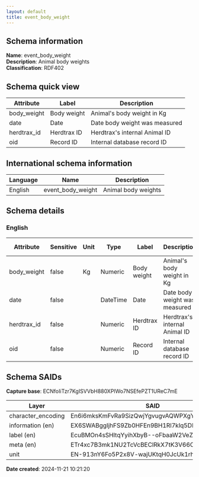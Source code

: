 ```yaml
---
layout: default  
title: event_body_weight  
---
```


## Schema information

**Name**: event_body_weight  
**Description**: Animal body weights  
**Classification**: RDF402  

## Schema quick view

| Attribute | Label | Description |
| --- | --- | --- |
| body_weight | Body weight | Animal's body weight in Kg |
| date | Date | Date body weight was measured |
| herdtrax_id | Herdtrax ID | Herdtrax's internal Animal ID |
| oid | Record ID | Internal database record ID |

## International schema information

| Language | Name | Description |
| --- | --- | --- |
| English | event_body_weight | Animal body weights |

## Schema details

### English

| Attribute | Sensitive | Unit | Type | Label | Description | List | Character encoding |
| --- | --- | --- | --- | --- | --- | --- | --- |
| body_weight | false | Kg | Numeric | Body weight | Animal's body weight in Kg | Not a list | utf-8 |
| date | false |  | DateTime | Date | Date body weight was measured | Not a list | utf-8 |
| herdtrax_id | false |  | Numeric | Herdtrax ID | Herdtrax's internal Animal ID | Not a list | utf-8 |
| oid | false |  | Numeric | Record ID | Internal database record ID | Not a list | utf-8 |

## Schema SAIDs

**Capture base**: ECNfoIiTzr7KgISVVbH880XPlWo7NSEfePZT1UReC7mE

| Layer | SAID |
| --- | --- |
| character_encoding | En6i6mksKmFvRa9SizQwjYgvugvAQWPXgYRHRHS32cgM |
| information (en) | EX6SWABggIjhFS9Zb0HFEn9BH1Rl7klq5DPBI6rKBkoI |
| label (en) | EcuBMOn4sSHltqYyihXbyB--oFbaaW2VeZqBRB1mAl7U |
| meta (en) | ETr4xc7B3mk1NU2TcVcBEClRkX7tK3V66CFpYxNGfKxA |
| unit | EN-913nY6Fo5P2x8V-wajUKtqH0JcUk1rh5Fx3yUYGVA |

**Date created**: 2024-11-21 10:21:20

